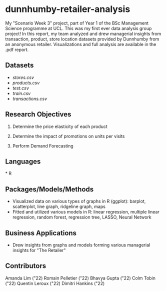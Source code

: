 # dunnhumby-retailer-analysis
My "Scenario Week 3" project, part of Year 1 of the BSc Management Science programme at UCL. This was my first ever data analysis group project! In this report, my team analyzed and drew managerial insights from transaction, product, store location datasets provided by Dunnhumby from an anonymous retailer. Visualizations and full analysis are available in the .pdf report.

## Datasets
* *stores.csv*
* *products.csv*
* *test.csv*
* *train.csv*
* *transactions.csv*

## Research Objectives
1) Determine the price elasticity of each product

2) Determine the impact of promotions on units per visits

3) Perform Demand Forecasting

## Languages
* R

## Packages/Models/Methods
* Visualized data on various types of graphs in R (ggplot): barplot, scatterplot, line graph, ridgeline graph, maps
* Fitted and utilized various models in R: linear regression, multiple linear regression, random forest, regression tree, LASSO, Neural Network

## Business Applications
* Drew insights from graphs and models forming various managerial insights for "The Retailer"

## Contributors
Amanda Lim ("22)
Romain Pelletier ("22)
Bhavya Gupta ("22)
Colm Tobin ("22)
Quentin Leroux ("22)
Dimitri Hankins ("22)
